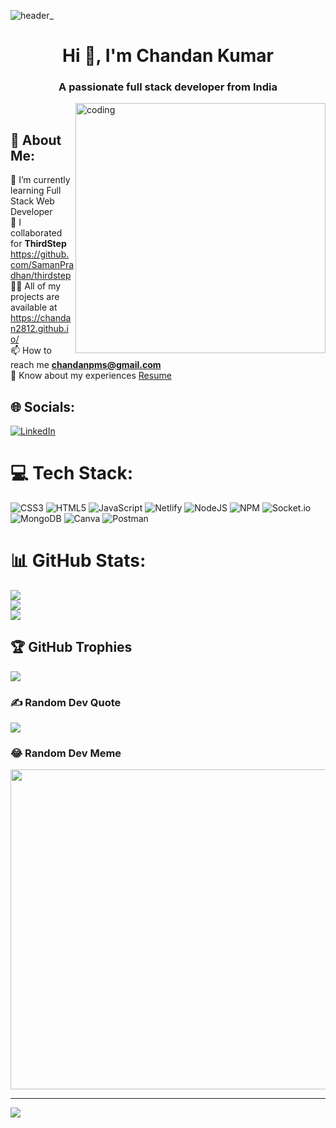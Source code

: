 ![header_](https://user-images.githubusercontent.com/108578299/233980552-01bfa74a-8c40-4453-b787-90b44abb8f62.png)


<h1 align="center">Hi 👋, I'm Chandan Kumar</h1>
<h3 align="center">A passionate full stack developer from India</h3>
<img align="right" alt="coding"  width="400" src="https://camo.githubusercontent.com/cae12fddd9d6982901d82580bdf321d81fb299141098ca1c2d4891870827bf17/68747470733a2f2f6d69726f2e6d656469756d2e636f6d2f6d61782f313336302f302a37513379765349765f7430696f4a2d5a2e676966"><br>

## 💫 About Me:<br>
🔭 I’m currently learning Full Stack Web Developer<br>
👯 I collaborated for <b>ThirdStep</b> https://github.com/SamanPradhan/thirdstep<br>
👨‍💻 All of my projects are available at https://chandan2812.github.io/<br>
📫 How to reach me **chandanpms@gmail.com**<br>
📄 Know about my experiences <a href="https://drive.google.com/file/d/1RMoEAsgKFpkJU4nqDD4LxMWNvOH6Q6WX/view?usp=share_link">Resume</a>


## 🌐 Socials:
[![LinkedIn](https://img.shields.io/badge/LinkedIn-%230077B5.svg?logo=linkedin&logoColor=white)](https://linkedin.com/in/Chandan2812) 

# 💻 Tech Stack:
![CSS3](https://img.shields.io/badge/css3-%231572B6.svg?style=for-the-badge&logo=css3&logoColor=white) ![HTML5](https://img.shields.io/badge/html5-%23E34F26.svg?style=for-the-badge&logo=html5&logoColor=white) ![JavaScript](https://img.shields.io/badge/javascript-%23323330.svg?style=for-the-badge&logo=javascript&logoColor=%23F7DF1E) ![Netlify](https://img.shields.io/badge/netlify-%23000000.svg?style=for-the-badge&logo=netlify&logoColor=#00C7B7) ![NodeJS](https://img.shields.io/badge/node.js-6DA55F?style=for-the-badge&logo=node.js&logoColor=white) ![NPM](https://img.shields.io/badge/NPM-%23000000.svg?style=for-the-badge&logo=npm&logoColor=white) ![Socket.io](https://img.shields.io/badge/Socket.io-black?style=for-the-badge&logo=socket.io&badgeColor=010101) ![MongoDB](https://img.shields.io/badge/MongoDB-%234ea94b.svg?style=for-the-badge&logo=mongodb&logoColor=white) ![Canva](https://img.shields.io/badge/Canva-%2300C4CC.svg?style=for-the-badge&logo=Canva&logoColor=white) ![Postman](https://img.shields.io/badge/Postman-FF6C37?style=for-the-badge&logo=postman&logoColor=white)
# 📊 GitHub Stats:
![](https://github-readme-stats.vercel.app/api?username=Chandan2812&theme=dark&hide_border=false&include_all_commits=false&count_private=false)<br/>
![](https://github-readme-streak-stats.herokuapp.com/?user=Chandan2812&theme=dark&hide_border=false)<br/>
![](https://github-readme-stats.vercel.app/api/top-langs/?username=Chandan2812&theme=dark&hide_border=false&include_all_commits=false&count_private=false&layout=compact)

## 🏆 GitHub Trophies
![](https://github-profile-trophy.vercel.app/?username=Chandan2812&theme=radical&no-frame=false&no-bg=true&margin-w=4)

### ✍️ Random Dev Quote
![](https://quotes-github-readme.vercel.app/api?type=horizontal&theme=radical)

### 😂 Random Dev Meme
<img src="https://rm.up.railway.app/" width="512px"/>

---
[![](https://visitcount.itsvg.in/api?id=Chandan2812&icon=0&color=0)](https://visitcount.itsvg.in)

<!-- Proudly created with GPRM ( https://gprm.itsvg.in ) -->
